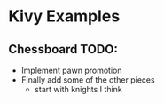 # Kivy Examples

## Chessboard TODO:
- Implement pawn promotion
- Finally add some of the other pieces
  - start with knights I think
